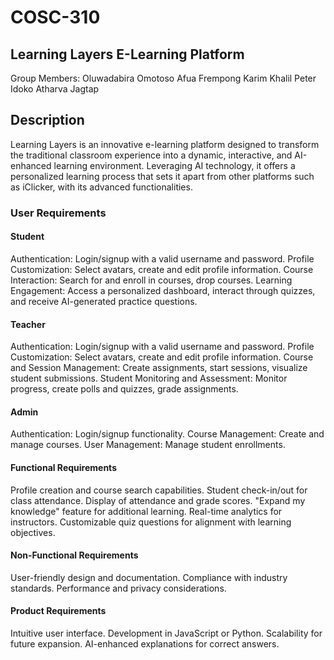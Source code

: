 # COSC-310
## Learning Layers E-Learning Platform


Group Members:
Oluwadabira Omotoso
Afua Frempong 
Karim Khalil
Peter Idoko
Atharva Jagtap
## Description
Learning Layers is an innovative e-learning platform designed to transform the traditional classroom experience into a dynamic, interactive, and AI-enhanced learning environment. Leveraging AI technology, it offers a personalized learning process that sets it apart from other platforms such as iClicker, with its advanced functionalities.

### User Requirements
#### Student
Authentication: Login/signup with a valid username and password.
Profile Customization: Select avatars, create and edit profile information.
Course Interaction: Search for and enroll in courses, drop courses.
Learning Engagement: Access a personalized dashboard, interact through quizzes, and receive AI-generated practice questions.
#### Teacher
Authentication: Login/signup with a valid username and password.
Profile Customization: Select avatars, create and edit profile information.
Course and Session Management: Create assignments, start sessions, visualize student submissions.
Student Monitoring and Assessment: Monitor progress, create polls and quizzes, grade assignments.
#### Admin
Authentication: Login/signup functionality.
Course Management: Create and manage courses.
User Management: Manage student enrollments.

#### Functional Requirements
Profile creation and course search capabilities.
Student check-in/out for class attendance.
Display of attendance and grade scores.
"Expand my knowledge" feature for additional learning.
Real-time analytics for instructors.
Customizable quiz questions for alignment with learning objectives.
#### Non-Functional Requirements
User-friendly design and documentation.
Compliance with industry standards.
Performance and privacy considerations.

#### Product Requirements
Intuitive user interface.
Development in JavaScript or Python.
Scalability for future expansion.
AI-enhanced explanations for correct answers.
